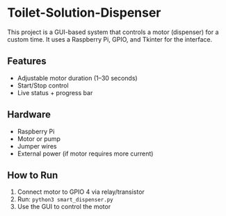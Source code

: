 # Toilet-Solution-Dispenser
This project is a GUI-based system that controls a motor (dispenser) for a custom time. It uses a Raspberry Pi, GPIO, and Tkinter for the interface.

## Features
- Adjustable motor duration (1–30 seconds)
- Start/Stop control
- Live status + progress bar

## Hardware
- Raspberry Pi
- Motor or pump
- Jumper wires
- External power (if motor requires more current)

## How to Run
1. Connect motor to GPIO 4 via relay/transistor
2. Run: `python3 smart_dispenser.py`
3. Use the GUI to control the motor
